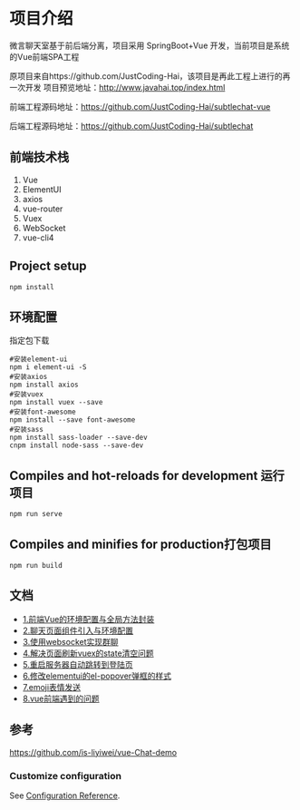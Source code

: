 # 项目介绍
微言聊天室基于前后端分离，项目采用 SpringBoot+Vue 开发，当前项目是系统的Vue前端SPA工程

原项目来自https://github.com/JustCoding-Hai，该项目是再此工程上进行的再一次开发
项目预览地址：http://www.javahai.top/index.html

前端工程源码地址：https://github.com/JustCoding-Hai/subtlechat-vue

后端工程源码地址：https://github.com/JustCoding-Hai/subtlechat


## 前端技术栈
1. Vue
2. ElementUI
3. axios
4. vue-router
5. Vuex
6. WebSocket
7. vue-cli4

## Project setup
```
npm install
```

## 环境配置
指定包下载
```
#安装element-ui
npm i element-ui -S  
#安装axios
npm install axios
#安装vuex
npm install vuex --save
#安装font-awesome
npm install --save font-awesome
#安装sass
npm install sass-loader --save-dev
cnpm install node-sass --save-dev
```

## Compiles and hot-reloads for development 运行项目
```
npm run serve
```

## Compiles and minifies for production打包项目
```
npm run build
```

## 文档 

- [1.前端Vue的环境配置与全局方法封装](https://github.com/JustCoding-Hai/subtlechat-vue/wiki/1.前端Vue的环境配置与全局方法封装)  
- [2.聊天页面组件引入与环境配置](https://github.com/JustCoding-Hai/subtlechat-vue/wiki/2.聊天页面组件引入与环境配置)  
- [3.使用websocket实现群聊](https://github.com/JustCoding-Hai/subtlechat-vue/wiki/3.使用websocket实现群聊)  
- [ 4.解决页面刷新vuex的state清空问题](https://github.com/JustCoding-Hai/subtlechat-vue/wiki/4.解决页面刷新vuex的state清空问题)  
- [5.重启服务器自动跳转到登陆页](https://github.com/JustCoding-Hai/subtlechat-vue/wiki/5.重启服务器自动跳转到登陆页)  
- [6.修改elementui的el-popover弹框的样式](https://github.com/JustCoding-Hai/subtlechat-vue/wiki/6.修改elementui的el-popover弹框的样式)  
- [7.emoji表情发送](https://github.com/JustCoding-Hai/subtlechat-vue/wiki/7.emoji表情发送)  
- [8.vue前端遇到的问题](https://github.com/JustCoding-Hai/subtlechat-vue/wiki/8.vue前端遇到的问题)  

## 参考
https://github.com/is-liyiwei/vue-Chat-demo

### Customize configuration
See [Configuration Reference](https://cli.vuejs.org/config/).



